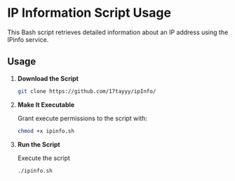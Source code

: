 # IP Information Script Usage

This Bash script retrieves detailed information about an IP address using the IPinfo service.

## Usage

1. **Download the Script**
    ```bash
    git clone https://github.com/17tayyy/ipInfo/

2. **Make It Executable**

   Grant execute permissions to the script with:

   ```bash
   chmod +x ipinfo.sh

3. **Run the Script**

   Execute the script
   ````bash
   ./ipinfo.sh

